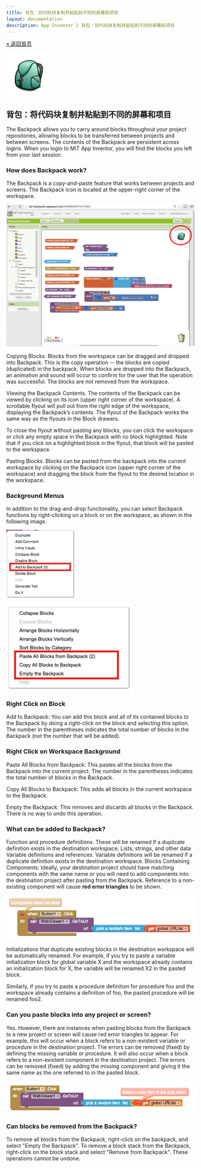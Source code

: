 ```yaml
---
title: 背包：将代码块复制并粘贴到不同的屏幕和项目
layout: documentation
description: App Inventor 2 背包：将代码块复制并粘贴到不同的屏幕和项目
---
```


[&laquo; 返回首页](index.html)

![](images/backpack-image1.png)

## 背包：将代码块复制并粘贴到不同的屏幕和项目

The Backpack allows you to carry around blocks throughout your project repositories, allowing blocks to be transferred between projects and between screens.  The contents of the Backpack are persistent across logins. When you login to MIT App Inventor, you will find the blocks you left from your last session.

### How does Backpack work?

The Backpack is a copy-and-paste feature that works between projects and screens. The Backpack icon is located at the upper-right corner of the workspace.

![](images/backpack-image2.png)

Copying Blocks. Blocks from the workspace can be dragged and dropped into Backpack. This is the copy operation -- the blocks are copied (duplicated) in the backpack.  When blocks are dropped into the Backpack, an animation and sound will occur to confirm for the user that the operation was successful. The blocks are not removed from the workspace.


Viewing the Backpack Contents. The contents of the Backpack can be viewed by clicking on its icon (upper right corner of the workspace).  A scrollable flyout will pull out from the right edge of the workspace, displaying the Backpack’s contents. The flyout of the Backpack works the same way as the flyouts in the Block drawers.


To close the flyout without pasting any blocks, you can click the workspace or click any empty space in the Backpack with no block highlighted. Note that if you click on a highlighted block in the flyout, that block will be pasted to the workspace.


Pasting Blocks.  Blocks can be pasted from the backpack into the current workspace by clicking on the Backpack icon (upper right corner of the workspace) and dragging the block from the flyout to the desired location in the workspace.  



### Background Menus

In addition to the drag-and-drop functionality, you can select Backpack functions by right-clicking on a block or on the workspace, as shown in the following image.

![right click on a block](images/backpack-image3.png)

![right click on the workspace](images/backpack-image4.png)

### Right Click on Block

Add to Backpack: You can add this block and all of its contained blocks to the Backpack by doing a right-click on the block and selecting this option. The number in the parentheses indicates the total number of blocks in the Backpack (not the number that will be added).

### Right Click on Workspace Background

Paste All Blocks from Backpack: This pastes all the blocks from the Backpack into the current project. The number in the parentheses indicates the total number of blocks in the Backpack.

Copy All Blocks to Backpack: This adds all blocks in the current workspace to the Backpack.

Empty the Backpack: This removes and discards all blocks in the Backpack. There is no way to undo this operation.

### What can be added to Backpack?

Function and procedure definitions.  These will be renamed if a duplicate definition exists in the destination workspace.
Lists, strings, and other data
Variable definitions and references.  Variable definitions will be renamed if a duplicate definition exists in the destination workspace.
Blocks Containing Components: Ideally, your destination project should have matching components with the same name or you will need to add components into the destination project after pasting from the Backpack. Reference to a non-existing component will cause **red error triangles** to be shown.

![](images/backpack-image5.png)

Initializations that duplicate existing blocks in the destination workspace will be automatically renamed.  For example, if you try to paste a variable initialization block for global variable X and the workspace already contains an initialization block for X, the variable will be renamed X2 in the pasted block.

Similarly, if you try to paste a procedure definition for procedure foo and the workspace already contains a definition of foo, the pasted procedure will be renamed foo2.


### Can you paste blocks into any project or screen?


Yes. However, there are instances when pasting blocks from the Backpack to a new project or screen will cause red error triangles to appear.  For example, this will occur when a block refers to a non-existent variable or procedure in the destination project. The errors can be removed (fixed) by defining the missing variable or procedure.  It will also occur when a block refers to a non-existent component in the destination project.  The errors can be removed (fixed) by adding the missing component and giving it the same name as the one referred to in the pasted block.

![](images/backpack-image6.png)

### Can blocks be removed from the Backpack?


To remove all blocks from the Backpack, right-click on the backpack, and select "Empty the Backpack". To remove a block stack from the Backpack, right-click on the block stack and select "Remove from Backpack". These operations cannot be undone.